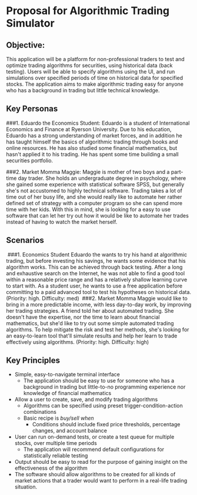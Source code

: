 # Proposal for Algorithmic Trading Simulator

## Objective:

This application will be a platform for non-professional traders to test and optimize trading algorithms for securities, using historical data (back testing). Users will be able to specify algorithms using the UI, and run simulations over specified periods of time on historical data for specified stocks. The application aims to make algorithmic trading easy for anyone who has a background in trading but little technical knowledge.

## Key Personas

###1. Eduardo the Economics Student: 
Eduardo is a student of International Economics and Finance at Ryerson University. Due to his education, Eduardo has a strong understanding of market forces, and in addition he has taught himself the basics of algorithmic trading through books and online resources. He has also studied some financial mathematics, but hasn't applied it to his trading. He has spent some time building a small securities portfolio.

###2. Market Momma Maggie:
Maggie is mother of two boys and a part-time day trader. She holds an undergraduate degree in psychology, where she gained some experience with statistical software SPSS, but generally she's not accustomed to highly technical software. Trading takes a lot of time out of her busy life, and she would really like to automate her rather defined set of strategy with a computer program so she can spend more time with her kids. With this in mind, she is looking for a easy to use software that can let her try out how it would be like to automate her trades instead of having to watch the market herself.

## Scenarios
​
###1. Economics Student
Eduardo the wants to try his hand at algorithmic trading, but before investing his savings, he wants some evidence that his algorithm works. This can be achieved through back testing. After a long and exhaustive search on the Internet, he was not able to find a good tool within a reasonable price range and has a relatively shallow learning curve to start with. As a student user, he wants to use a free application before committing to a paid advanced tool to test his hypotheses on historical data. (Priority: high. Difficulty: med)
​
###2. Market Momma
Maggie would like to bring in a more predictable income, with less day-to-day work, by improving her trading strategies. A friend told her about automated trading. She doesn't have the expertise, nor the time to learn about financial mathematics, but she'd like to try out some simple automated trading algorithms. To help mitigate the risk and test her methods, she's looking for an easy-to-learn tool that'll simulate results and help her learn to trade effectively using algorithms. (Priority: high. Difficulty: high) 

## Key Principles
* Simple, easy-to-navigate terminal interface
  * The application should be easy to use for someone who has a background in trading but little-to-no programming experience nor knowledge of financial mathematics
* Allow a user to create, save, and modify trading algorithms
  * Algorithms can be specified using preset trigger-condition-action combinations
  * Basic recipe is _buy/sell <amount> when <conditions>_
    * Conditions should include fixed price thresholds, percentage changes, and account balance
* User can run on-demand tests, or create a test queue for multiple stocks, over multiple time periods
  * The application will recommend default configurations for statistically reliable testing
* Output should be easy to read for the purpose of gaining insight on the effectiveness of the algorithm
* The software should allow algorithms to be created for all kinds of market actions that a trader would want to perform in a real-life trading situation.